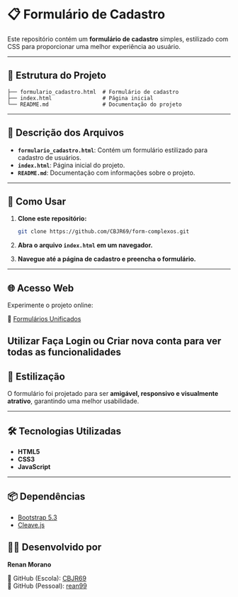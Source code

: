 # 📋 Formulário de Cadastro

Este repositório contém um **formulário de cadastro** simples, estilizado com CSS para proporcionar uma melhor experiência ao usuário.

---

## 📂 Estrutura do Projeto

```
├── formulario_cadastro.html  # Formulário de cadastro
├── index.html                # Página inicial
└── README.md                 # Documentação do projeto
```

---

## 📖 Descrição dos Arquivos

- **`formulario_cadastro.html`**: Contém um formulário estilizado para cadastro de usuários.
- **`index.html`**: Página inicial do projeto.
- **`README.md`**: Documentação com informações sobre o projeto.

---

## 🚀 Como Usar

1. **Clone este repositório:**

   ```sh
   git clone https://github.com/CBJR69/form-complexos.git

2. **Abra o arquivo `index.html` em um navegador.**
3. **Navegue até a página de cadastro e preencha o formulário.**

---

## 🌐 Acesso Web

Experimente o projeto online:

🔗 [Formulários Unificados](https://form-comp.netlify.app/formulario_cadastro)

**Utilizar Faça Login ou Criar nova conta para ver todas as funcionalidades**
---

## 🎨 Estilização

O formulário foi projetado para ser **amigável, responsivo e visualmente atrativo**, garantindo uma melhor usabilidade.

---

## 🛠 Tecnologias Utilizadas

- **HTML5**
- **CSS3**
- **JavaScript**

---

## 📦 Dependências

- [Bootstrap 5.3](https://cdn.jsdelivr.net/npm/bootstrap@5.3.0/dist/css/bootstrap.min.css)
- [Cleave.js](https://cdnjs.cloudflare.com/ajax/libs/cleave.js/1.6.0/cleave.min.js)

## 👨‍💻 Desenvolvido por

**Renan Morano**

🔗 GitHub (Escola): [CBJR69](https://github.com/CBJR69)  
🔗 GitHub (Pessoal): [rean99](https://github.com/rean99)

